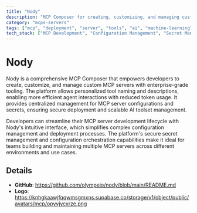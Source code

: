 ```yaml
---
title: "Nody"
description: "MCP Composer for creating, customizing, and managing custom MCP servers with secure configuration management."
category: "mcps-servers"
tags: ["mcp", "deployment", "server", "tools", "ai", "machine-learning"]
tech_stack: ["MCP Development", "Configuration Management", "Secret Management", "AI Tooling", "DevOps"]
---
```


# Nody

Nody is a comprehensive MCP Composer that empowers developers to create, customize, and manage custom MCP servers with enterprise-grade tooling. The platform allows personalized tool naming and descriptions, enabling more efficient agent interactions with reduced token usage. It provides centralized management for MCP server configurations and secrets, ensuring secure deployment and scalable AI toolset management.

Developers can streamline their MCP server development lifecycle with Nody's intuitive interface, which simplifies complex configuration management and deployment processes. The platform's secure secret management and configuration orchestration capabilities make it ideal for teams building and maintaining multiple MCP servers across different environments and use cases.

## Details

- **GitHub**: https://github.com/olympeio/nody/blob/main/README.md
- **Logo**: https://knhgkaawjfqqwmsgmxns.supabase.co/storage/v1/object/public/avatars/mcp/opyvjycxrze.png

